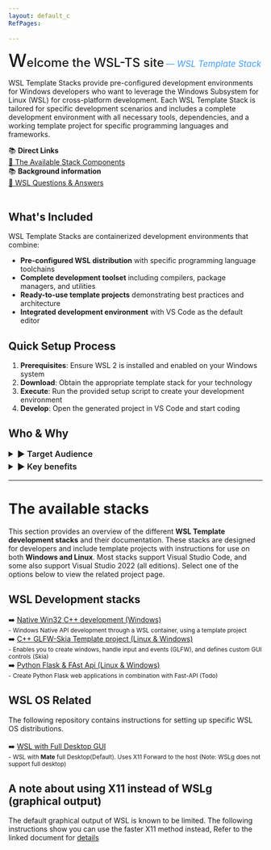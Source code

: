 ```yaml
---
layout: default_c
RefPages:
 
--- 
```

 

<span style="font-size: 36px; font-weight: 550;">W</span><span style="font-size: 24px; font-weight: 500;">elcome the WSL-TS site</span> <span style="color: #409EFF; font-style: italic; font-size:17px;"> — WSL Template Stack</span>

WSL Template Stacks provide pre-configured development environments for Windows developers who want to leverage the Windows Subsystem for Linux (WSL) for cross-platform development. Each WSL Template Stack is tailored for specific development scenarios and includes a complete development environment with all necessary tools, dependencies, and a working template project for specific programming languages and frameworks.

<div class="nje-info-box">
📚 <strong>Direct Links</strong><br>
 <a href="https://nicojane.github.io/WSL-Template-Stacks-Home//index#2-the-available-stacks"> 🔶 The Available Stack Components</a>
</div>

<div class="nje-info-box">
📚 <strong>Background information</strong><br>
 <a href="https://gist.github.com/NicoJanE/34719538ba72e72df4cb451f9001d368"> 🔶 WSL Questions & Answers</a>
</div>

<br>

## What's Included

WSL Template Stacks are containerized development environments that combine:

- **Pre-configured WSL distribution** with specific programming language toolchains
- **Complete development toolset** including compilers, package managers, and utilities
- **Ready-to-use template projects** demonstrating best practices and architecture
- **Integrated development environment** with VS Code as the default editor

##  Quick Setup Process

1. **Prerequisites**: Ensure WSL 2 is installed and enabled on your Windows system
2. **Download**: Obtain the appropriate template stack for your technology
3. **Execute**: Run the provided setup script to create your development environment
4. **Develop**: Open the generated project in VS Code and start coding

## Who & Why

<details>
  <summary style="font-size: 1.17em; font-weight: 600; margin-top: 0.1em; margin-bottom: 0.2em;"> &#9654; Target Audience
  </summary>

- **Windows developers** wanting to use Linux development tools
- **Teams** requiring consistent development environments
- **Developers** starting new projects and wanting to skip initial setup
- **Students and educators** needing quick access to configured development environments
- **Anyone** who values rapid setup and clean, isolated development environments

</details>

<details>
  <summary style="font-size: 1.17em; font-weight: 600; margin-top: 0.1em; margin-bottom: 0.2em;"> &#9654; Key benefits
  </summary>

- **Rapid Development Setup**
    - Execute a single setup script to create and configure your development environment
    - Automatically provision the WSL container with all required tools and dependencies
    - Launch directly into VS Code with the template project ready for development
    - **Time to productivity: Minutes, not hours**

- **Isolated and Clean Environment**
    - Each stack contains only the tools and dependencies relevant to its specific technology
    - Eliminates version conflicts and dependency issues between different projects
    - Provides a consistent development environment across different machines
    - **No pollution of your host Windows system**

- **Production-Ready Template Projects**
    - Start with a fully functional template application that demonstrates best practices
    - Includes proper project structure, configuration files, and documentation
    - Template can be immediately built, tested, and extended
    - **Skip the boilerplate and focus on your business logic**

- **Cross-Platform Development**
    - Develop applications that run natively on both Linux (WSL) and Windows
    - Test your applications in both environments without dual-boot or separate machines
    - Use Linux tools and utilities while maintaining Windows workflow
    - **One codebase, multiple deployment targets**

</details>

<hr>

# The available stacks

This section provides an overview of the different **WSL Template development stacks** and their documentation. These stacks are designed for developers and include template projects with instructions for use on both **Windows and Linux**. Most stacks support Visual Studio Code, and some also support Visual Studio 2022 (all editions).
Select one of the options below to view the related project page.

## WSL Development stacks

<span class="nje-ident" style="--nje-number-of-spaces: 4px;"></span> 
➡️ [Native Win32 C++ development (Windows)](https://nicojane.github.io/WSL-Development-Stack-Native-Win32-CPP/)  
<small><span class="nje-ident" style="--nje-number-of-spaces: 22px;"/> </small>
<small> - Windows Native API development through a WSL container, using a template project </small> <br>
<span class="nje-ident" style="--nje-number-of-spaces: 4px;"></span> 
➡️ [C++ GLFW-Skia Template project (Linux & Windows)](https://nicojane.github.io/WSL-Development-Stack-GLFW-Skia-CPP-Template/)  
<small><span class="nje-ident" style="--nje-number-of-spaces: 22px;"/> </small>
<small> - Enables you to create windows, handle input and events (GLFW), and defines custom GUI controls (Skia) </small> <br>
<span class="nje-ident" style="--nje-number-of-spaces: 4px;"></span> 
➡️ [Python Flask & FAst Api (Linux & Windows)](https://nicojane.github.io/PY-Flask-FastApi-Template-WSL-Stack/)  
<small><span class="nje-ident" style="--nje-number-of-spaces: 22px;"/> </small>
<small> - Create Python Flask web applications in combination with Fast-API (Todo) </small> <br>


## WSL OS Related
The following repository contains instructions for setting up specific WSL OS distributions. 
<br><br>
<span class="nje-ident" style="--nje-number-of-spaces: 4px;"></span> 
➡️ [WSL with Full Desktop GUI](https://github.com/NicoJanE/WSL-OS-With-GUI-Desktop)  
<small><span class="nje-ident" style="--nje-number-of-spaces: 22px;"/> </small>
<small> - WSL with **Mate** full Desktop(Default). Uses X11 Forward to the host (Note: WSLg does not support full desktop) </small> <br>

##  A note about using X11 instead of WSLg (graphical output)

The default graphical output of WSL is known to be limited. The following instructions show you can use the faster X11 method instead, Refer to the linked document for [details](https://nicojane.github.io/WSL-Template-Stacks-Home/howto_wsl_using_x11)

 